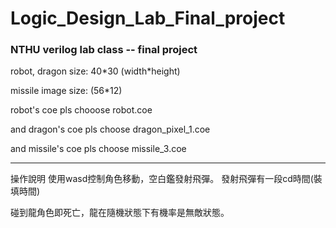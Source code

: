 # Logic_Design_Lab_Final_project
### NTHU verilog lab class -- final project

<p> robot, dragon size: 40*30 (width*height) <br></p>

missile image size: (56*12)

robot's coe pls chooose robot.coe

and dragon's coe pls choose dragon_pixel_1.coe

and missile's coe pls choose missile_3.coe

---

操作說明
使用wasd控制角色移動，空白鑑發射飛彈。
發射飛彈有一段cd時間(裝填時間)

碰到龍角色即死亡，龍在隨機狀態下有機率是無敵狀態。
